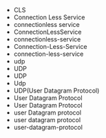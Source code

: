﻿- CLS
- Connection Less Service
- connectionless service
- ConnectionLessService
- connectionless-service
- Connection-Less-Service
- connection-less-service
- udp
- UDP
- UDP
- Udp
- UDP(User Datagram Protocol)
- User Datagram Protocol
- User Datagram Protocol
- user Datagram protocol
- user datagram protocol
- user-datagram-protocol
